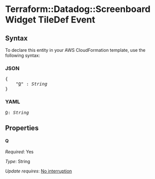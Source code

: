 # Terraform::Datadog::Screenboard Widget TileDef Event

## Syntax

To declare this entity in your AWS CloudFormation template, use the following syntax:

### JSON

<pre>
{
    "<a href="#q" title="Q">Q</a>" : <i>String</i>
}
</pre>

### YAML

<pre>
<a href="#q" title="Q">Q</a>: <i>String</i>
</pre>

## Properties

#### Q

_Required_: Yes

_Type_: String

_Update requires_: [No interruption](https://docs.aws.amazon.com/AWSCloudFormation/latest/UserGuide/using-cfn-updating-stacks-update-behaviors.html#update-no-interrupt)

